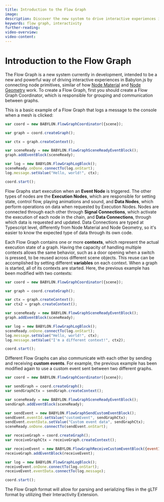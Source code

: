 ```yaml
---
title: Introduction to the Flow Graph
image:
description: Discover the new system to drive interactive experiences in Babylon.js
keywords: flow graph, interactivity
further-reading:
video-overview:
video-content:
---
```


# Introduction to the Flow Graph

The Flow Graph is a new system currently in development, intended to be a new and powerful way of driving interactive experiences in Babylon.js by connecting node primitives, similar of how [Node Material](/features/featuresDeepDive/materials/node_material/nodeMaterial) and [Node Geometry](/features/featuresDeepDive/mesh/nodeGeometry) work. To create a Flow Graph, first you should create a Flow Graph Coordinator, which is responsible for grouping and communication between graphs.

This is a basic example of a Flow Graph that logs a message to the console when a mesh is clicked:

```javascript
var coord = new BABYLON.FlowGraphCoordinator({scene});

var graph = coord.createGraph();

var ctx = graph.createContext();

var sceneReady = new BABYLON.FlowGraphSceneReadyEventBlock();
graph.addEventBlock(sceneReady);

var log = new BABYLON.FlowGraphLogBlock();
sceneReady.onDone.connectTo(log.onStart);
log.message.setValue("Hello, world!", ctx);

coord.start();
```

Flow Graphs start execution when an **Event Node** is triggered. The other types of nodes are the **Execution Nodes**, which are responsible for setting state, control flow, playing animations and sound, and **Data Nodes**, which perform operations on data when requested by Execution Nodes. Nodes are connected through each other through **Signal Connections**, which activate the execution of each node in the chain, and **Data Connections**, through which data is requested and updated. Data Connections are typed at Typescript level, differently from Node Material and Node Geometry, so it's easier to know the expected type of data through its own code.

Each Flow Graph contains one or more **contexts**, which represent the actual execution state of a graph. Having the capacity of handling multiple contexts allows the same behavior, such as a door opening when a switch is pressed, to be reused across different scene objects. This reuse can be accomplished by setting different **variables** on each context. When a graph is started, all of its contexts are started. Here, the previous example has been modified with two contexts:

```javascript
var coord = new BABYLON.FlowGraphCoordinator({scene});

var graph = coord.createGraph();

var ctx = graph.createContext();
var ctx2 = graph.createContext();

var sceneReady = new BABYLON.FlowGraphSceneReadyEventBlock();
graph.addEventBlock(sceneReady);

var log = new BABYLON.FlowGraphLogBlock();
sceneReady.onDone.connectTo(log.onStart);
log.message.setValue("Hello, world!", ctx);
log.message.setValue("I'm a different context!", ctx2);

coord.start();
```

Different Flow Graphs can also communicate with each other by sending and receiving **custom events**. For example, the previous example has been modified again to use a custom event sent between two different graphs.

```javascript
var coord = new BABYLON.FlowGraphCoordinator({scene});

var sendGraph = coord.createGraph();
var sendGraphCtx = sendGraph.createContext();

var sceneReady = new BABYLON.FlowGraphSceneReadyEventBlock();
sendGraph.addEventBlock(sceneReady);

var sendEvent = new BABYLON.FlowGraphSendCustomEventBlock();
sendEvent.eventId.setValue("customEvent", sendGraphCtx);
sendEvent.eventData.setValue("Custom event data", sendGraphCtx);
sceneReady.onDone.connectTo(sendEvent.onStart);

var receiveGraph = coord.createGraph();
var receiveGraphCtx = receiveGraph.createContext();

var receiveEvent = new BABYLON.FlowGraphReceiveCustomEventBlock({eventId: "customEvent"});
receiveGraph.addEventBlock(receiveEvent);

var log = new BABYLON.FlowGraphLogBlock();
receiveEvent.onDone.connectTo(log.onStart);
receiveEvent.eventData.connectTo(log.message);

coord.start();
```

The Flow Graph format will allow for parsing and serializing files in the gLTF format by utilizing their Interactivity Extension.
